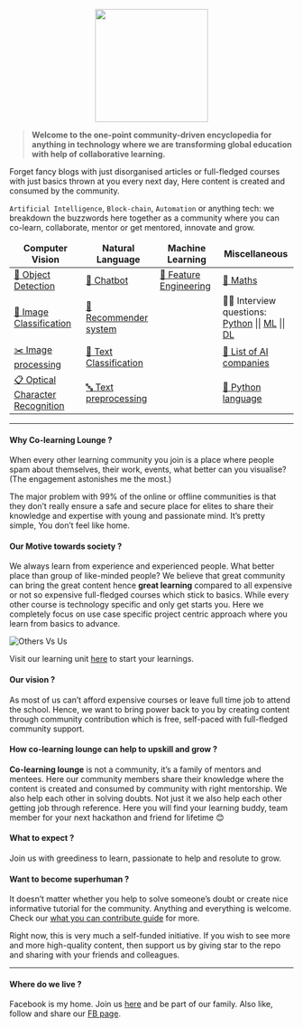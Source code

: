 

<p align="center">
<a href="https://github.com/colearninglounge"><img src="https://avatars3.githubusercontent.com/u/51798474?s=200&v=4" width="200" /></a>

> **Welcome to the one-point community-driven encyclopedia for anything in technology where we are transforming global education with help of collaborative learning.**

Forget fancy blogs with just disorganised articles or full-fledged courses with just basics thrown at you every next day, Here content is created and consumed by the community.

`Artificial Intelligence`, `Block-chain`, `Automation` or anything tech: we breakdown the buzzwords here together as a community where you can co-learn, collaborate, mentor or get mentored, innovate and grow.

<table class="table table-striped table-bordered table-vcenter">
    <thead class="ai-notebooks-table-header">
    <tr>
    </tr>
    <tr class="bg-light">
        <td align="center"><b>Computer Vision</b></td>
        <td align="center"><b>Natural Language</b></td>
        <td align="center"><b>Machine Learning</b></td>
        <td align="center"><b>Miscellaneous</b></td>
<!--         <td align="center"><b>Deep Learning</b></td> -->
    </tr>
    </thead>
    <tbody class=ai-notebooks-table-content>
    <tr>
        <td><a href="Technology/Artificial%20Intelligence/Computer%20Vision/Concepts/Object_detection">📸 Object Detection</a></td>
        <td><a href="Technology/Artificial%20Intelligence/Natural%20Language%20Processing/Concepts/Chatbot">🤖 Chatbot</a></td>
        <td><a href="Technology/Artificial%20Intelligence/Machine%20learning/Feature%20engineering">🔨 Feature Engineering</a></td>
        <td><a href="Technology/Artificial%20Intelligence/Maths">️🧮 Maths</a></td>
    </tr>
    <tr>
        <td><a href="Technology/Artificial%20Intelligence/Computer%20Vision/Concepts/Image%20classification">️🔎 Image Classification</a></td>
        <td><a href="Technology/Artificial%20Intelligence/Natural%20Language%20Processing/Concepts/Recommendation%20system">🛒 Recommender system</a></td>
        <td></td>
      <td><a>👨‍💻 Interview questions:</a><br><a href="Language/Python/interview_questions.md">Python</a> || <a href="Technology/Artificial%20Intelligence/interview_questions_machine_learning.md">ML</a> || <a href="Technology/Artificial%20Intelligence/interview_questions_deep_learning.md">DL</a></td>
    </tr>
    <tr>
        <td><a href="Technology/Artificial%20Intelligence/Computer%20Vision/Concepts/Image%20Processing">️✂️  Image processing</a></td>
        <td><a href="Technology/Artificial%20Intelligence/Natural%20Language%20Processing/Concepts/Text%20Classification">️📖 Text Classification</a></td>
        <td></td>
        <td><a href="Technology/Artificial%20Intelligence/companies.md">🏢 List of AI companies</a></td>
    </tr>
    <tr>
        <td><a href="Technology/Artificial%20Intelligence/Computer%20Vision/Concepts/OCR">📋 Optical Character Recognition</a></td>
        <td><a href="Technology/Artificial%20Intelligence/Natural%20Language%20Processing/Concepts/Text%20Preprocessing">🔤 Text preprocessing</a></td>
        <td></td>
      <td><a href="Language/Python">🐍 Python language</a></td>
    </tr>
    </tbody>
</table>

---

####  Why Co-learning Lounge ?

When every other learning community you join is a place where people spam about themselves, their work, events, what better can you visualise? (The engagement astonishes me the most.)

The major problem with 99% of the online or offline communities is that they don’t really ensure a safe and secure place for elites to share their knowledge and expertise with young and passionate mind. It’s pretty simple, You don’t feel like home.

####  Our Motive towards society ?

We always learn from experience and experienced people. What better place than group of like-minded people? We believe that great community can bring the great content hence **great learning** compared to all expensive or not so expensive full-fledged courses which stick to basics. While every other course is technology specific and only get starts you. Here we completely focus on use case specific project centric approach where you learn from basics to advance.

![Others Vs Us](images/OthersVsUs.jpeg)

Visit our learning unit [here](https://www.facebook.com/groups/colearninglounge/learning_content/) to start your learnings.

####  Our vision ?

As most of us can’t afford expensive courses or leave full time job to attend the school. Hence, we want to bring power back to you by creating content through community contribution which is free, self-paced with full-fledged community support.

####  How co-learning lounge can help to upskill and grow ?

**Co-learning lounge** is not a community, it’s a family of mentors and mentees.
Here our community members share their knowledge where the content is created and consumed by community with right mentorship. We also help each other in solving doubts. Not just it we also help each other getting job through reference. Here you will find your learning buddy, team member for your next hackathon and friend for lifetime 😊

####  What to expect ?

Join us with greediness to learn, passionate to help and resolute to grow.

#### Want to become superhuman ?

It doesn’t matter whether you help to solve someone’s doubt or create nice informative tutorial for the community. Anything and everything is welcome.
Check our [what you can contribute guide](what_you_can_contribute.md) for more.

Right now, this is very much a self-funded initiative. If you wish to see more and more high-quality content, then support us by giving star to the repo and sharing with your friends and colleagues.

---

#### Where do we live ?

Facebook is my home. Join us [here](https://www.facebook.com/groups/colearninglounge/) and be part of our family. Also like, follow and share our [FB page](https://www.facebook.com/Co-learning-lounge-2312708655617417).
